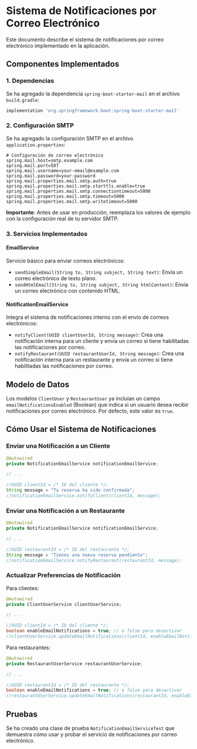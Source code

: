 # Sistema de Notificaciones por Correo Electrónico

Este documento describe el sistema de notificaciones por correo electrónico implementado en la aplicación.

## Componentes Implementados

### 1. Dependencias

Se ha agregado la dependencia `spring-boot-starter-mail` en el archivo `build.gradle`:

```gradle
implementation 'org.springframework.boot:spring-boot-starter-mail'
```

### 2. Configuración SMTP

Se ha agregado la configuración SMTP en el archivo `application.properties`:

```properties
# Configuración de correo electrónico
spring.mail.host=smtp.example.com
spring.mail.port=587
spring.mail.username=your-email@example.com
spring.mail.password=your-password
spring.mail.properties.mail.smtp.auth=true
spring.mail.properties.mail.smtp.starttls.enable=true
spring.mail.properties.mail.smtp.connectiontimeout=5000
spring.mail.properties.mail.smtp.timeout=5000
spring.mail.properties.mail.smtp.writetimeout=5000
```

**Importante**: Antes de usar en producción, reemplaza los valores de ejemplo con la configuración real de tu servidor SMTP.

### 3. Servicios Implementados

#### EmailService

Servicio básico para enviar correos electrónicos:

- `sendSimpleEmail(String to, String subject, String text)`: Envía un correo electrónico de texto plano.
- `sendHtmlEmail(String to, String subject, String htmlContent)`: Envía un correo electrónico con contenido HTML.

#### NotificationEmailService

Integra el sistema de notificaciones interno con el envío de correos electrónicos:

- `notifyClient(UUID clientUserId, String message)`: Crea una notificación interna para un cliente y envía un correo si tiene habilitadas las notificaciones por correo.
- `notifyRestaurant(UUID restaurantUserId, String message)`: Crea una notificación interna para un restaurante y envía un correo si tiene habilitadas las notificaciones por correo.

## Modelo de Datos

Los modelos `ClientUser` y `RestaurantUser` ya incluían un campo `emailNotificationsEnabled` (Boolean) que indica si un usuario desea recibir notificaciones por correo electrónico. Por defecto, este valor es `true`.

## Cómo Usar el Sistema de Notificaciones

### Enviar una Notificación a un Cliente

```java
@Autowired
private NotificationEmailService notificationEmailService;

// ...

//UUID clientId = /* ID del cliente */;
String message = "Tu reserva ha sido confirmada";
//notificationEmailService.notifyClient(clientId, message);
```

### Enviar una Notificación a un Restaurante

```java
@Autowired
private NotificationEmailService notificationEmailService;

// ...

//UUID restaurantId = /* ID del restaurante */;
String message = "Tienes una nueva reserva pendiente";
//notificationEmailService.notifyRestaurant(restaurantId, message);
```

### Actualizar Preferencias de Notificación

Para clientes:
```java
@Autowired
private ClientUserService clientUserService;

// ...

//UUID clientId = /* ID del cliente */;
boolean enableEmailNotifications = true; // o false para desactivar
//clientUserService.updateEmailNotifications(clientId, enableEmailNotifications);
```

Para restaurantes:
```java
@Autowired
private RestaurantUserService restaurantUserService;

// ...

//UUID restaurantId = /* ID del restaurante */;
boolean enableEmailNotifications = true; // o false para desactivar
//restaurantUserService.updateEmailNotifications(restaurantId, enableEmailNotifications);
```

## Pruebas

Se ha creado una clase de prueba `NotificationEmailServiceTest` que demuestra cómo usar y probar el servicio de notificaciones por correo electrónico.